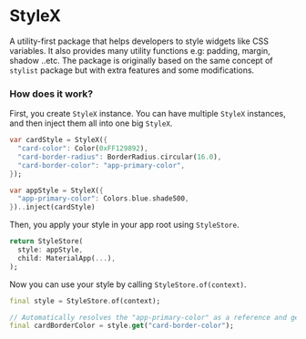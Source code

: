 # StyleX
A utility-first package that helps developers to style widgets like CSS variables. It also provides many utility functions e.g: padding, margin, shadow ..etc. The package is originally based on the same concept of `stylist` package but with extra features and some modifications.

### How does it work?
First, you create `StyleX` instance. You can have multiple `StyleX` instances, and then inject them all into one big `StyleX`.

```dart
var cardStyle = StyleX({
  "card-color": Color(0xFF129892),
  "card-border-radius": BorderRadius.circular(16.0),
  "card-border-color": "app-primary-color",
});

var appStyle = StyleX({
  "app-primary-color": Colors.blue.shade500,
})..inject(cardStyle)
```
Then, you apply your style in your app root using `StyleStore`.
```dart
return StyleStore(
  style: appStyle,
  child: MaterialApp(...),
);
```

Now you can use your style by calling `StyleStore.of(context)`.
```dart
final style = StyleStore.of(context);

// Automatically resolves the "app-primary-color" as a reference and gets the color.
final cardBorderColor = style.get("card-border-color");
```
